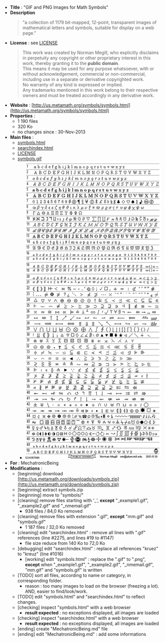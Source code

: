 ﻿- **Title** : "GIF and PNG Images for Math Symbols"
- **Description**
  > "a collection of 1179 bit-mapped, 12-point, transparent images of mathematical letters and symbols, suitable for display on a web page."
- **License** : see [LICENSE](LICENSE)
  > This work was created by Norman Megill, who explicitly disclaims in perpetuity any copyright or other proprietary interest in this work, thereby granting it to the **public domain**.  
  > This means it may be used for any purpose whatsoever, with or without acknowledgement, commercial or non-commercial, including use in a separate or derivative copyrighted work.  
  > No warranty of any kind is expressed or implied.  
  > Any trademarks mentioned in this work belong to their respective owners and must be treated accordingly in any derivative work.
- **Website** : [http://us.metamath.org/symbols/symbols.html](http://us.metamath.org/symbols/symbols.html)
- **Properties** : 
  - 1 190 files
  - 320 Ko
  - no changes since : 30-Nov-2013
- **Main files** : 
  - [symbols.html](symbols.html)
  - [searchindex.html](searchindex.html)
  - [LICENSE](LICENSE.txt)
  - [symbols.gif](symbols.gif)
    - ![symbols.gif](symbols.gif)
- **For** : MechatronicBeing
- **Modifications** :
  - [beginning] download [http://us.metamath.org/downloads/symbols.zip](http://us.metamath.org/downloads/symbols.zip)
  - [beginning] extract symbols.zip
  - [beginning] move to "symbols/"
  - [cleaning] remove files starting with '_', **except** "_example1.gif", "_example2.gif" and "_nmemail.gif"
    * 938 files / 84,0 Ko removed
  - [cleaning] remove files with extension ".gif", **except** "mm.gif" and "symbols.gif"
    * 1 187 files / 32,0 Ko removed
  - [cleaning] edit "searchindex.html" : remove all lines with ".gif" references (line #2275, and lines #19 to #1147)
    * file size reduce from 140 Ko to 72,0 Ko
  - [debugging] edit "searchindex.html" : replace all references "kruez" to "kreuz" (line #1016)
    * [working] edit "symbols.html" : replace the ".gif" to ".png", **except** when "_example1.gif", "_example2.gif", "_nmemail.gif", "mm.gif" and "symbols.gif" is written
  - [TODO] sort all files, according to name or category, in corresponding folder.
    * reason : too many images to load on the browser (freezing a lot). AND, easier to find/look/work.
  - [TODO] edit "symbols.html" and "searchindex.html" to reflect changes.
  - [checking] inspect "symbols.html" with a web browser 
    * **result expected** : no exceptions displayed, all images are loaded
  - [checking] inspect "searchindex.html" with a web browser 
    * **result expected** : no exceptions displayed, all images are loaded
  - [ending] create "MechatronicBeing.md" file
  - [ending] edit "MechatronicBeing.md" : add some informations
  